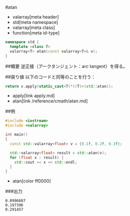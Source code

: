 #atan
* valarray[meta header]
* std[meta namespace]
* valarray[meta class]
* function[meta id-type]

```cpp
namespace std {
  template <class T>
  valarray<T> atan(const valarray<T>& v);
}
```

##概要
逆正接（アークタンジェント：arc tangent）を得る。


##戻り値
以下のコードと同等のことを行う：

```cpp
return v.apply(static_cast<T(*)(T)>(std::atan));
```
* apply[link apply.md]
* atan[link /reference/cmath/atan.md]


##例
```cpp
#include <iostream>
#include <valarray>

int main()
{
  const std::valarray<float> v = {0.1f, 0.2f, 0.3f};

  std::valarray<float> result = std::atan(v);
  for (float x : result) {
    std::cout << x << std::endl;
  }
}
```
* atan[color ff0000]

###出力
```
0.0996687
0.197396
0.291457
```


